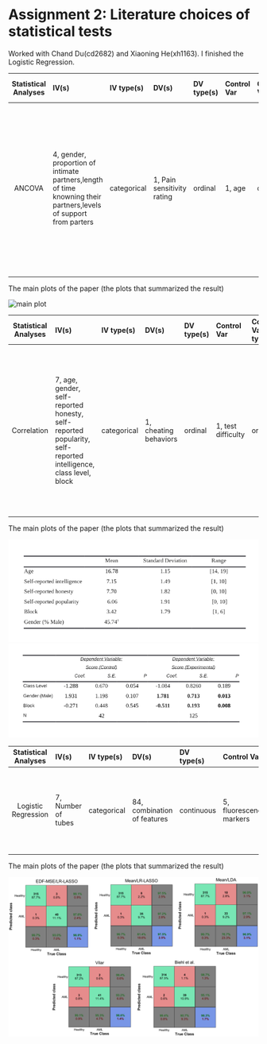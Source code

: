 # Assignment 2: Literature choices of statistical tests

Worked with Chand Du(cd2682) and Xiaoning He(xh1163). I finished the Logistic Regression.

| **Statistical Analyses**  |  **IV(s)**  |  **IV type(s)** |  **DV(s)**  |  **DV type(s)**  |  **Control Var** | **Control Var type**  | **Question to be answered** | **_H0_** | **alpha** | **link to paper**| 
|:----------:|:----------|:------------|:-------------|:-------------|:------------|:------------- |:------------------|:----:|:-------:|:-------|
ANCOVA  | 4, gender, proportion of intimate partners,length of time knowning their partners,levels of support from parters  |  categorical  | 1, Pain sensitivity rating| ordinal | 1, age | continuous |   how individuals’ social networks moderate the association between biological sex and experimental pain sensitivity. | Difference between F_pain and M_pain ( when more partners, longer relationship and higher support) = Difference between F_pain and M_pain(when fewer partners, shorter relationship and lower support)  | 0.05 | [Sex Differences in How Social Networks and Relationship Quality Influence Experimental Pain Sensitivity](https://journals.plos.org/plosone/article?id=10.1371/journal.pone.0078663) |
  ||||||||| 
  
The main plots of the paper (the plots that summarized the result)
  
![main plot](https://github.com/Chang-Du/PUI2018_xh1163/blob/master/HW5_xh1163/Plots.png)

| **Statistical Analyses**  |  **IV(s)**  |  **IV type(s)** |  **DV(s)**  |  **DV type(s)**  |  **Control Var** | **Control Var type**  | **Question to be answered** | **_H0_** | **alpha** | **link to paper**| 
|:----------:|:----------|:------------|:-------------|:-------------|:------------|:------------- |:------------------|:----:|:-------:|:-------|
Correlation | 7, age, gender, self-reported honesty, self-reported popularity, self-reported intelligence, class level, block | categorical | 1, cheating behaviors | ordinal | 1, test difficulty | ordinal | How strongly and in what direction are demographics (age, gender), self-perception(self-reported honesty, self-reported popularity, self-reported intelligence), environmental factors(class level, block) related with cheating behavior. | Depends on which IV is tested: take gender for example: (women's score of experimental group/ women's score of control group) > (men's score of experimental group/ men's score of control group) | 0.05 | [Behavioral correlates of cheating: Environmental specificity and reward expectation](https://journals.plos.org/plosone/article?id=10.1371/journal.pone.0186054) |

The main plots of the paper (the plots that summarized the result)

![](https://github.com/Chang-Du/PUI2018_cd2682/blob/master/HW5_cd2682/HW5_2_1.png)
![](https://github.com/Chang-Du/PUI2018_cd2682/blob/master/HW5_cd2682/HW5_2_2.png)

| **Statistical Analyses**  |  **IV(s)**  |  **IV type(s)** |  **DV(s)**  |  **DV type(s)**  |  **Control Var** | **Control Var type**  | **Question to be answered** | **_H0_** | **alpha** | **link to paper**| 
|:----------:|:----------|:------------|:-------------|:-------------|:------------|:------------- |:------------------|:----:|:-------:|:-------|
Logistic Regression | 7, Number of tubes | categorical | 84, combination of features | continuous | 5, fluorescence markers | categorical | How flow cytometry measurements from a single patient and gives a confidence score of the patient being AML-positive.| patient being AML-positive | 0.05 | [Leukemia Prediction Using Sparse Logistic Regression](https://journals.plos.org/plosone/article?id=10.1371/journal.pone.0072932)

The main plots of the paper (the plots that summarized the result)
  
![main plot](https://github.com/Mingyi1995/PUI2018_mh5172/blob/master/HW5_mh5172/logistic.png)